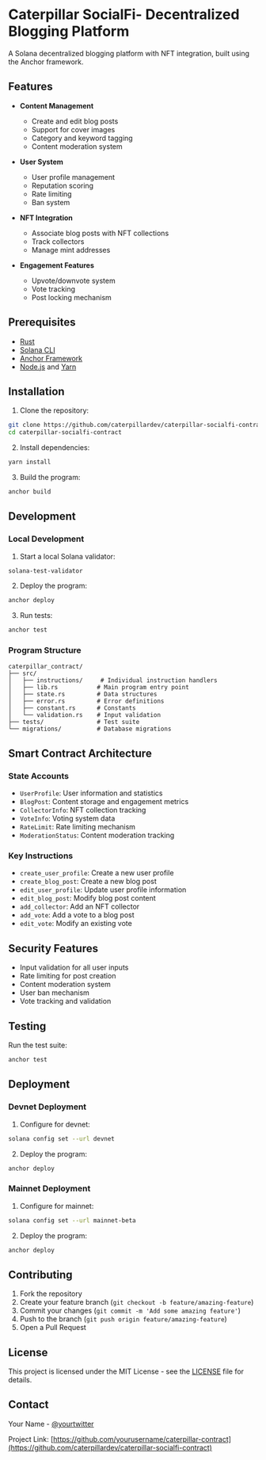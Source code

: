 # Caterpillar SocialFi- Decentralized Blogging Platform

A Solana decentralized blogging platform with NFT integration, built using the Anchor framework.

## Features

- **Content Management**
  - Create and edit blog posts
  - Support for cover images
  - Category and keyword tagging
  - Content moderation system

- **User System**
  - User profile management
  - Reputation scoring
  - Rate limiting
  - Ban system

- **NFT Integration**
  - Associate blog posts with NFT collections
  - Track collectors
  - Manage mint addresses

- **Engagement Features**
  - Upvote/downvote system
  - Vote tracking
  - Post locking mechanism

## Prerequisites

- [Rust](https://www.rust-lang.org/tools/install)
- [Solana CLI](https://docs.solana.com/cli/install-solana-cli-tools)
- [Anchor Framework](https://www.anchor-lang.com/docs/installation)
- [Node.js](https://nodejs.org/) and [Yarn](https://yarnpkg.com/)

## Installation

1. Clone the repository:
```bash
git clone https://github.com/caterpillardev/caterpillar-socialfi-contract.git
cd caterpillar-socialfi-contract
```

2. Install dependencies:
```bash
yarn install
```

3. Build the program:
```bash
anchor build
```

## Development

### Local Development

1. Start a local Solana validator:
```bash
solana-test-validator
```

2. Deploy the program:
```bash
anchor deploy
```

3. Run tests:
```bash
anchor test
```

### Program Structure

```
caterpillar_contract/
├── src/
│   ├── instructions/     # Individual instruction handlers
│   ├── lib.rs           # Main program entry point
│   ├── state.rs         # Data structures
│   ├── error.rs         # Error definitions
│   ├── constant.rs      # Constants
│   └── validation.rs    # Input validation
├── tests/               # Test suite
└── migrations/          # Database migrations
```

## Smart Contract Architecture

### State Accounts

- `UserProfile`: User information and statistics
- `BlogPost`: Content storage and engagement metrics
- `CollectorInfo`: NFT collection tracking
- `VoteInfo`: Voting system data
- `RateLimit`: Rate limiting mechanism
- `ModerationStatus`: Content moderation tracking

### Key Instructions

- `create_user_profile`: Create a new user profile
- `create_blog_post`: Create a new blog post
- `edit_user_profile`: Update user profile information
- `edit_blog_post`: Modify blog post content
- `add_collector`: Add an NFT collector
- `add_vote`: Add a vote to a blog post
- `edit_vote`: Modify an existing vote

## Security Features

- Input validation for all user inputs
- Rate limiting for post creation
- Content moderation system
- User ban mechanism
- Vote tracking and validation

## Testing

Run the test suite:
```bash
anchor test
```

## Deployment

### Devnet Deployment

1. Configure for devnet:
```bash
solana config set --url devnet
```

2. Deploy the program:
```bash
anchor deploy
```

### Mainnet Deployment

1. Configure for mainnet:
```bash
solana config set --url mainnet-beta
```

2. Deploy the program:
```bash
anchor deploy
```

## Contributing

1. Fork the repository
2. Create your feature branch (`git checkout -b feature/amazing-feature`)
3. Commit your changes (`git commit -m 'Add some amazing feature'`)
4. Push to the branch (`git push origin feature/amazing-feature`)
5. Open a Pull Request

## License

This project is licensed under the MIT License - see the [LICENSE](LICENSE) file for details.

## Contact

Your Name - [@yourtwitter](https://twitter.com/caterpillardev)

Project Link: [https://github.com/yourusername/caterpillar-contract](https://github.com/caterpillardev/caterpillar-socialfi-contract) 